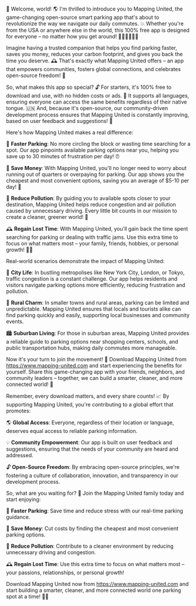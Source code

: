 🎉 Welcome, world! 🌎 I'm thrilled to introduce you to Mapping United, the game-changing open-source smart parking app that's about to revolutionize the way we navigate our daily commutes. 💥 Whether you're from the USA or anywhere else in the world, this 100% free app is designed for everyone – no matter how you get around! 🚌🚂🚴‍♀️🏃‍♂️

Imagine having a trusted companion that helps you find parking faster, saves you money, reduces your carbon footprint, and gives you back the time you deserve. 🕰️ That's exactly what Mapping United offers – an app that empowers communities, fosters global connections, and celebrates open-source freedom! 🌟

So, what makes this app so special? 🔓 For starters, it's 100% free to download and use, with no hidden costs or ads. 💸 It supports all languages, ensuring everyone can access the same benefits regardless of their native tongue. 🇺🇳 And, because it's open-source, our community-driven development process ensures that Mapping United is constantly improving, based on user feedback and suggestions! 🤝

Here's how Mapping United makes a real difference:

🚗 **Faster Parking**: No more circling the block or wasting time searching for a spot. Our app pinpoints available parking options near you, helping you save up to 30 minutes of frustration per day! ⏰

💸 **Save Money**: With Mapping United, you'll no longer need to worry about running out of quarters or overpaying for parking. Our app shows you the cheapest and most convenient options, saving you an average of $5-10 per day! 💸

🌟 **Reduce Pollution**: By guiding you to available spots closer to your destination, Mapping United helps reduce congestion and air pollution caused by unnecessary driving. Every little bit counts in our mission to create a cleaner, greener world! 🌿

🕰️ **Regain Lost Time**: With Mapping United, you'll gain back the time spent searching for parking or dealing with traffic jams. Use this extra time to focus on what matters most – your family, friends, hobbies, or personal growth! 🏋️‍♀️

Real-world scenarios demonstrate the impact of Mapping United:

🌆 **City Life**: In bustling metropolises like New York City, London, or Tokyo, traffic congestion is a constant challenge. Our app helps residents and visitors navigate parking options more efficiently, reducing frustration and pollution.

🌳 **Rural Charm**: In smaller towns and rural areas, parking can be limited and unpredictable. Mapping United ensures that locals and tourists alike can find parking quickly and easily, supporting local businesses and community events.

🏙️ **Suburban Living**: For those in suburban areas, Mapping United provides a reliable guide to parking options near shopping centers, schools, and public transportation hubs, making daily commutes more manageable.

Now it's your turn to join the movement! 🎉 Download Mapping United from https://www.mapping-united.com and start experiencing the benefits for yourself. Share this game-changing app with your friends, neighbors, and community leaders – together, we can build a smarter, cleaner, and more connected world! 🌟

Remember, every download matters, and every share counts! 📈 By supporting Mapping United, you're contributing to a global effort that promotes:

🌎 **Global Access**: Everyone, regardless of their location or language, deserves equal access to reliable parking information.

💡 **Community Empowerment**: Our app is built on user feedback and suggestions, ensuring that the needs of your community are heard and addressed.

🔓 **Open-Source Freedom**: By embracing open-source principles, we're fostering a culture of collaboration, innovation, and transparency in our development process.

So, what are you waiting for? 🎉 Join the Mapping United family today and start enjoying:

💪 **Faster Parking**: Save time and reduce stress with our real-time parking guidance.

💸 **Save Money**: Cut costs by finding the cheapest and most convenient parking options.

🌟 **Reduce Pollution**: Contribute to a cleaner environment by reducing unnecessary driving and congestion.

🕰️ **Regain Lost Time**: Use this extra time to focus on what matters most – your passions, relationships, or personal growth!

Download Mapping United now from https://www.mapping-united.com and start building a smarter, cleaner, and more connected world one parking spot at a time! 🌟💥